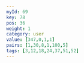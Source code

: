 ```yaml
---
myId: 69
key: 78
pos: 36
weight: 1
category: user
value: [347,0,1,1]
pairs: [1,30,8,1,100,5]
tags: [3,12,18,24,37,51,52]
---
```

